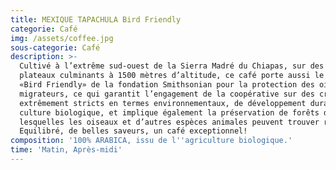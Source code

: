 ```yaml
---
title: MEXIQUE TAPACHULA Bird Friendly
categorie: Café
img: /assets/coffee.jpg
sous-categorie: Café
description: >-
  Cultivé à l’extrême sud-ouest de la Sierra Madré du Chiapas, sur des hauts
  plateaux culminants à 1500 mètres d’altitude, ce café porte aussi le label
  «Bird Friendly» de la fondation Smithsonian pour la protection des oiseaux
  migrateurs, ce qui garantit l’engagement de la coopérative sur des critères
  extrêmement stricts en termes environnementaux, de développement durable et de
  culture biologique, et implique également la préservation de forêts dans
  lesquelles les oiseaux et d’autres espèces animales peuvent trouver refuge.
  Equilibré, de belles saveurs, un café exceptionnel!
composition: '100% ARABICA, issu de l''agriculture biologique.'
time: 'Matin, Après-midi'
---
```



